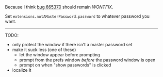 Because I think [bug 665370](https://bugzilla.mozilla.org/show_bug.cgi?id=665370) should remain _WONTFIX_.

Set `extensions.notAMasterPassword.password` to whatever password you want.

- - -

TODO:

* only protect the window if there isn't a master password set
* make it suck less (one of these)
  * let the window appear before prompting
  * prompt from the prefs window _before_ the password window is open
  * prompt on when "show passwords" is clicked
* localize it
